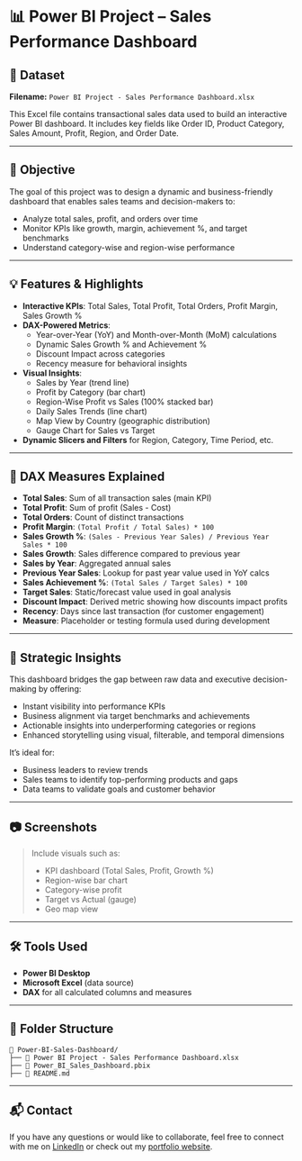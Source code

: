 # 📊 Power BI Project – Sales Performance Dashboard

## 📁 Dataset
**Filename:** `Power BI Project - Sales Performance Dashboard.xlsx`

This Excel file contains transactional sales data used to build an interactive Power BI dashboard. It includes key fields like Order ID, Product Category, Sales Amount, Profit, Region, and Order Date.

---

## 🎯 Objective
The goal of this project was to design a dynamic and business-friendly dashboard that enables sales teams and decision-makers to:
- Analyze total sales, profit, and orders over time
- Monitor KPIs like growth, margin, achievement %, and target benchmarks
- Understand category-wise and region-wise performance

---

## 💡 Features & Highlights
- **Interactive KPIs**: Total Sales, Total Profit, Total Orders, Profit Margin, Sales Growth %
- **DAX-Powered Metrics**:
  - Year-over-Year (YoY) and Month-over-Month (MoM) calculations
  - Dynamic Sales Growth % and Achievement %
  - Discount Impact across categories
  - Recency measure for behavioral insights
- **Visual Insights**:
  - Sales by Year (trend line)
  - Profit by Category (bar chart)
  - Region-Wise Profit vs Sales (100% stacked bar)
  - Daily Sales Trends (line chart)
  - Map View by Country (geographic distribution)
  - Gauge Chart for Sales vs Target
- **Dynamic Slicers and Filters** for Region, Category, Time Period, etc.

---

## 📐 DAX Measures Explained
- **Total Sales**: Sum of all transaction sales (main KPI)
- **Total Profit**: Sum of profit (Sales - Cost)
- **Total Orders**: Count of distinct transactions
- **Profit Margin**: `(Total Profit / Total Sales) * 100`
- **Sales Growth %**: `(Sales - Previous Year Sales) / Previous Year Sales * 100`
- **Sales Growth**: Sales difference compared to previous year
- **Sales by Year**: Aggregated annual sales
- **Previous Year Sales**: Lookup for past year value used in YoY calcs
- **Sales Achievement %**: `(Total Sales / Target Sales) * 100`
- **Target Sales**: Static/forecast value used in goal analysis
- **Discount Impact**: Derived metric showing how discounts impact profits
- **Recency**: Days since last transaction (for customer engagement)
- **Measure**: Placeholder or testing formula used during development

---

## 📌 Strategic Insights
This dashboard bridges the gap between raw data and executive decision-making by offering:
- Instant visibility into performance KPIs
- Business alignment via target benchmarks and achievements
- Actionable insights into underperforming categories or regions
- Enhanced storytelling using visual, filterable, and temporal dimensions

It’s ideal for:
- Business leaders to review trends
- Sales teams to identify top-performing products and gaps
- Data teams to validate goals and customer behavior

---

## 📷 Screenshots
> Include visuals such as:
> - KPI dashboard (Total Sales, Profit, Growth %)
> - Region-wise bar chart
> - Category-wise profit
> - Target vs Actual (gauge)
> - Geo map view

---

## 🛠️ Tools Used
- **Power BI Desktop**
- **Microsoft Excel** (data source)
- **DAX** for all calculated columns and measures

---

## 📂 Folder Structure
```
📁 Power-BI-Sales-Dashboard/
├── 📄 Power BI Project - Sales Performance Dashboard.xlsx
├── 📄 Power_BI_Sales_Dashboard.pbix
├── 📄 README.md

```

---

## 📬 Contact
If you have any questions or would like to collaborate, feel free to connect with me on [LinkedIn](#) or check out my [portfolio website](#).
